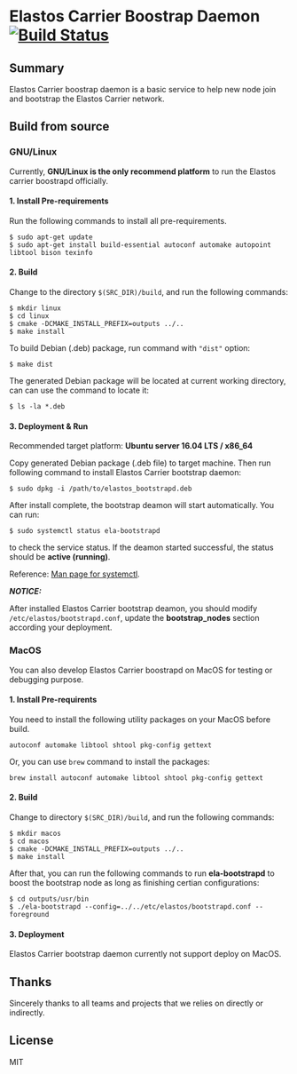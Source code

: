 # Elastos Carrier Boostrap Daemon [![Build Status](https://travis-ci.org/elastos/Elastos.NET.Carrier.Bootstrap.svg?branch=master)](https://travis-ci.org/elastos/Elastos.NET.Carrier.Bootstrap)

## Summary

Elastos Carrier boostrap daemon is a basic service to help new node join and bootstrap the Elastos Carrier network.

## Build from source

### GNU/Linux

Currently, **GNU/Linux is the only recommend platform** to run the Elastos carrier boostrapd officially.

#### 1. Install Pre-requirements

Run the following commands to install all pre-requirements.

```shell
$ sudo apt-get update
$ sudo apt-get install build-essential autoconf automake autopoint libtool bison texinfo
```

#### 2. Build

Change to the directory `$(SRC_DIR)/build`, and run the following commands:

```shell
$ mkdir linux
$ cd linux
$ cmake -DCMAKE_INSTALL_PREFIX=outputs ../..
$ make install
```

To build Debian (.deb) package, run command with `"dist"` option:

```shell
$ make dist
```

The generated Debian package will be located at current working directory, can can use the command to locate it:

```shell
$ ls -la *.deb
```

#### 3. Deployment & Run

Recommended target platform: **Ubuntu server 16.04 LTS / x86_64**

Copy generated Debian package (.deb file) to target machine. Then run following command to install Elastos Carrier bootstrap daemon:

```shell
$ sudo dpkg -i /path/to/elastos_bootstrapd.deb
```

After install complete, the bootstrap deamon will start automatically. You can run:

```shell
$ sudo systemctl status ela-bootstrapd
```

to check the service status. If the deamon started successful, the status should be **active (running)**.

Reference: [Man page for systemctl](https://www.freedesktop.org/software/systemd/man/systemctl.html).

***NOTICE:***

After installed Elastos Carrier bootstrap deamon, you should modify `/etc/elastos/bootstrapd.conf`, update the **bootstrap_nodes** section according your deployment.

### MacOS

You can also develop Elastos Carrier boostrapd on MacOS for testing or debugging purpose.

#### 1. Install Pre-requirents

You need to install the following utility packages on your MacOS before build.

```
autoconf automake libtool shtool pkg-config gettext
```

Or, you can use `brew` command to install the packages:

```
brew install autoconf automake libtool shtool pkg-config gettext
```

#### 2. Build

Change to directory `$(SRC_DIR)/build`, and run the following commands:

```
$ mkdir macos
$ cd macos
$ cmake -DCMAKE_INSTALL_PREFIX=outputs ../..
$ make install
```

After that, you can run the following commands to run **ela-bootstrapd** to boost the bootstrap node as long as finishing certian configurations:

```shell
$ cd outputs/usr/bin
$ ./ela-bootstrapd --config=../../etc/elastos/bootstrapd.conf --foreground
```

#### 3. Deployment

Elastos Carrier bootstrap daemon currently not support deploy on MacOS.

## Thanks

Sincerely thanks to all teams and projects that we relies on directly or indirectly.

## License

MIT
